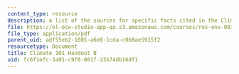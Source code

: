 ```yaml
---
content_type: resource
description: a list of the sources for specific facts cited in the Climate 101 presentation
file: https://ol-ocw-studio-app-qa.s3.amazonaws.com/courses/res-env-003-earthdnas-climate-101-fall-2019/fc6f1efc3a91c9f6801f23b74db16df1_CC_Handout_B.pdf
file_type: application/pdf
parent_uid: adf55eb2-1085-a6e8-1cda-c0b8ae5915f2
resourcetype: Document
title: Climate 101 Handout B
uid: fc6f1efc-3a91-c9f6-801f-23b74db16df1
---
```

